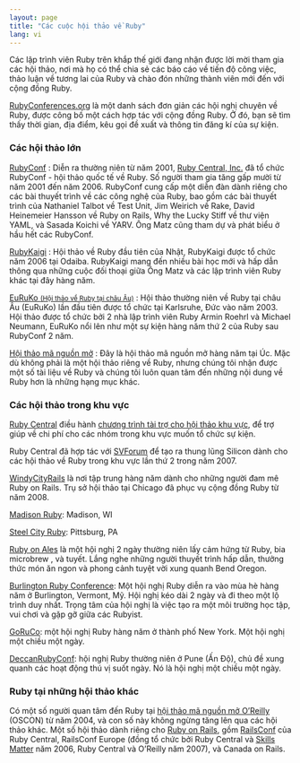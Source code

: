 ```yaml
---
layout: page
title: "Các cuộc hội thảo về Ruby"
lang: vi
---
```


Các lập trình viên Ruby trên khắp thế giới đang nhận được lời mời tham gia các
hội thảo, nơi mà họ có thể chia sẻ các báo cáo về tiến độ công việc, thảo luận
về tương lai của Ruby và chào đón những thành viên mới đến với cộng đồng Ruby.

[RubyConferences.org][rc] là một danh sách đơn giản các hội nghị chuyên về
Ruby, được công bố một cách hợp tác với cộng đồng Ruby. Ở đó, bạn sẽ tìm thấy
thời gian, địa điểm, kêu gọi đề xuất và thông tin đăng kí của sự kiện.

### Các hội thảo lớn

[RubyConf][1]
: Diễn ra thường niên từ năm 2001, [Ruby Central, Inc.][2] đã tổ chức
  RubyConf - hội thảo quốc tế về Ruby. Số người tham gia tăng gấp mười từ năm
  2001 đến năm 2006.  RubyConf cung cấp một diễn đàn dành riêng cho các bài
  thuyết trình về các công nghệ của Ruby, bao gồm các bài thuyết trình của
  Nathaniel Talbot về Test Unit, Jim Weirich về Rake, David Heinemeier Hansson
  về Ruby on Rails, Why the Lucky Stiff về thư viện YAML, và Sasada Koichi về
  YARV. Ông Matz cũng tham dự và phát biểu ở hầu hết các RubyConf.

[RubyKaigi][3]
: Hội thảo về Ruby đầu tiên của Nhật, RubyKaigi được tổ chức năm 2006 tại
  Odaiba.  RubyKaigi mang đến nhiều bài học mới và hấp dẫn thông qua những cuộc
  đối thoại giữa Ông Matz và các lập trình viên Ruby khác tại đây hàng năm.

[EuRuKo <small>(Hội thảo về Ruby tại châu Âu)</small>][4]
: Hội thảo thường niên về Ruby tại châu Âu (EuRuKo) lần đầu tiên được tổ chức
  tại Karlsruhe, Đức vào năm 2003. Hội thảo được tổ chức bởi 2 nhà lập trình
  viên Ruby Armin Roehrl và Michael Neumann, EuRuKo nổi lên như một sự kiện
  hàng năm thứ 2 của Ruby sau RubyConf 2 năm.

[Hội thảo mã nguồn mở][5]
: Đây là hội thảo mã nguồn mở hàng năm tại Úc. Mặc dù không phải là một hội
  thảo riêng về Ruby, nhưng chúng tôi nhận được một số tài liệu về Ruby và chúng
  tôi luôn quan tâm đến những nội dung về Ruby hơn là những hạng mục khác.

### Các hội thảo trong khu vực

[Ruby Central][2] điều hành [chương trình tài trợ cho hội thảo khu vực][6],
để trợ giúp về chi phí cho các nhóm trong khu vực muốn tổ chức sự kiện.

Ruby Central đã hợp tác với [SVForum][7] để tạo ra thung lũng Silicon dành cho
các hội thảo về Ruby trong khu vực lần thứ 2 trong năm 2007.

[WindyCityRails][9] là nơi tập trung hàng năm dành cho những người đam mê
Ruby on Rails. Trụ sở hội thảo tại Chicago đã phục vụ cộng đồng Ruby từ
năm 2008.

[Madison Ruby][15]: Madison, WI

[Steel City Ruby][16]: Pittsburg, PA

[Ruby on Ales][17] là một hội nghị 2 ngày thường niên lấy cảm hứng từ Ruby,
bia microbrew , và tuyết. Lắng nghe những người thuyết trình hấp dẫn, thưởng
thức món ăn ngon và phong cảnh tuyệt vời xung quanh Bend Oregon.

[Burlington Ruby Conference][18]: Một hội nghị Ruby diễn ra vào mùa hè hàng
năm ở Burlington, Vermont, Mỹ. Hội nghị kéo dài 2 ngày và đi theo một lộ trình
duy nhất. Trọng tâm của hội nghị là việc tạo ra một môi trường học tập, vui
chơi và gặp gỡ giữa các Rubyist.

[GoRuCo][19]: một hội nghị Ruby hàng năm ở thành phố New York. Một hội nghị
một chiều một ngày.

[DeccanRubyConf][20]: hội nghị Ruby thường niên ở Pune (Ấn Độ),
chủ đề xung quanh các hoạt động thú vị suốt ngày. Nó là hội nghị một chiều
một ngày.

### Ruby tại những hội thảo khác

Có một số người quan tâm đến Ruby tại [hội thảo mã nguồn mở O’Reilly][10]
(OSCON) từ năm 2004, và con số này không ngừng tăng lên qua các hội thảo khác.
Một số hội thảo dành riêng cho [Ruby on Rails][11], gồm [RailsConf][12] của
Ruby Central, RailsConf Europe (đồng tổ chức bởi Ruby Central và
[Skills Matter][14] năm 2006, Ruby Central và O’Reilly năm 2007),
và Canada on Rails.



[rc]: http://rubyconferences.org/
[1]: http://rubyconf.org/
[2]: http://rubycentral.org
[3]: http://rubykaigi.org/
[4]: http://euruko.org
[5]: http://www.osdc.com.au/
[6]: https://rubycentral.org/grants
[7]: http://www.svforum.org
[9]: http://windycityrails.org
[10]: http://conferences.oreillynet.com/os2006/
[11]: http://www.rubyonrails.org
[12]: http://www.railsconf.org
[14]: http://www.skillsmatter.com
[15]: http://madisonruby.org/
[16]: http://steelcityruby.org/
[17]: http://ruby.onales.com/
[18]: http://burlingtonrubyconference.com
[19]: http://goruco.com/
[20]: https://github.com/deccanrubyconf
